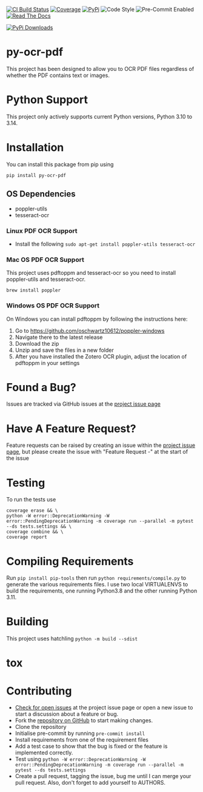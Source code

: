 [![CI Build Status](https://img.shields.io/github/actions/workflow/status/StevenMapes/py-ocr-pdf/main.yml?branch=main&style=for-the-badge)](https://github.com/StevenMapes/py-ocr-pdf/actions)
[![Coverage](https://img.shields.io/badge/Coverage-0%25-success?style=for-the-badge)](https://github.com/StevenMapes/py-ocr-pdf/actions?workclow=CI)
[![PyPi](https://img.shields.io/pypi/v/py-ocr-pdf.svg?style=for-the-badge)](https://pypi.org/project/py-ocr-pdf/)
![Code Style](https://img.shields.io/badge/code%20style-black-000000.svg?style=for-the-badge)
![Pre-Commit Enabled](https://img.shields.io/badge/pre--commit-enabled-brightgreen?logo=pre-commit&logoColor=white&style=for-the-badge)
[![Read The Docs](https://img.shields.io/readthedocs/django-mysql?style=for-the-badge)](https://py-ocr-pdf.readthedocs.io/)

[![PyPi Downloads](https://img.shields.io/pypi/dd/py-ocr-pdf)](https://pypistats.org/packages/py-ocr-pdf)

# py-ocr-pdf
This project has been designed to allow you to OCR PDF files regardless of whether the PDF contains text or images.

# Python Support
This project only actively supports current Python versions, Python 3.10 to 3.14.

# Installation
You can install this package from pip using
```
pip install py-ocr-pdf
```
## OS Dependencies
- poppler-utils
- tesseract-ocr

### Linux PDF OCR Support
- Install the following ```sudo apt-get install poppler-utils tesseract-ocr```

### Mac OS PDF OCR Support
This project uses pdftoppm and tesseract-ocr so you need to install poppler-utils and tesseract-ocr.
```
brew install poppler
```

### Windows OS PDF OCR Support
On Windows you can install pdftoppm by following the instructions here: 
1. Go to https://github.com/oschwartz10612/poppler-windows
2. Navigate there to the latest release
3. Download the zip
4. Unzip and save the files in a new folder
5. After you have installed the Zotero OCR plugin, adjust the location of pdftoppm in your settings


# Found a Bug?
Issues are tracked via GitHub issues at the [project issue page](https://github.com/StevenMapes/py-ocr-pdf/issues)

# Have A Feature Request?
Feature requests can be raised by creating an issue within the [project issue page](https://github.com/StevenMapes/py-ocr-pdf/issues), but please create the issue with "Feature Request -" at the start of the issue

# Testing
To run the tests use

```
coverage erase && \
python -W error::DeprecationWarning -W error::PendingDeprecationWarning -m coverage run --parallel -m pytest --ds tests.settings && \
coverage combine && \
coverage report
```

# Compiling Requirements
Run ```pip install pip-tools``` then run ```python requirements/compile.py``` to generate the various requirements files.
I use two local VIRTUALENVS to build the requirements, one running Python3.8 and the other running Python 3.11.

# Building
This project uses hatchling
```python -m build --sdist```

# tox

# Contributing
- [Check for open issues](https://github.com/StevenMapes/py-ocr-pdf/issues) at the project issue page or open a new issue to start a discussion about a feature or bug.
- Fork the [repository on GitHub](https://github.com/StevenMapes/py-ocr-pdf) to start making changes.
- Clone the repository
- Initialise pre-commit by running ```pre-commit install```
- Install requirements from one of the requirement files
- Add a test case to show that the bug is fixed or the feature is implemented correctly.
- Test using ```python -W error::DeprecationWarning -W error::PendingDeprecationWarning -m coverage run --parallel -m pytest --ds tests.settings```
- Create a pull request, tagging the issue, bug me until I can merge your pull request. Also, don't forget to add yourself to AUTHORS.

